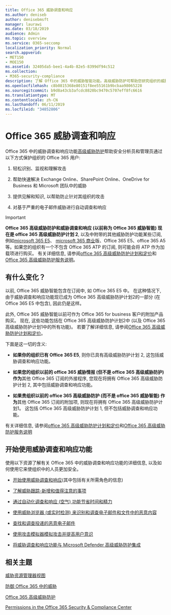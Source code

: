 ```yaml
---
title: Office 365 威胁调查和响应
ms.author: deniseb
author: denisebmsft
manager: laurawi
ms.date: 03/18/2019
audience: Admin
ms.topic: overview
ms.service: O365-seccomp
localization_priority: Normal
search.appverid:
- MET150
- MOE150
ms.assetid: 32405da5-bee1-4a4b-82e5-8399df94c512
ms.collection:
- M365-security-compliance
description: 了解 Office 365 中的威胁智能功能。高级威胁防护可帮助您研究组织的威胁、响应恶意软件、网络钓鱼和 Office 365 已代表您检测到的其他攻击, 并搜索威胁指示器.
ms.openlocfilehash: c8b0815368e80151f8ee55161b9bcbaa98065228
ms.sourcegitcommit: b9d8a43cb3afcdc8820bc9470c5707eff8fc6616
ms.translationtype: MT
ms.contentlocale: zh-CN
ms.lasthandoff: 06/11/2019
ms.locfileid: "34852806"
---
```

# <a name="office-365-threat-investigation-and-response"></a>Office 365 威胁调查和响应

Office 365 中的威胁调查和响应功能[高级威胁防护](office-365-atp.md)帮助安全分析员和管理员通过以下方式保护组织的 Office 365 用户:
  
1. 轻松识别、监视和理解攻击
    
2. 帮助快速解决 Exchange Online、SharePoint Online、OneDrive for Business 和 Microsoft 团队中的威胁
    
3. 提供见解和知识, 以帮助防止针对其组织的攻击

4. 对基于严重的电子邮件威胁进行自动调查和响应
    
> [!IMPORTANT]
> **Office 365 高级威胁防护和威胁调查和响应 (以前称为 Office 365 威胁智能) 现在是 office 365 高级威胁防护计划 2**, 以及中附带的其他威胁防护功能某些订阅, 例如[microsoft 365 E5](https://www.microsoft.com/microsoft-365/enterprise/home)、 [microsoft 365 商业](https://www.microsoft.com/microsoft-365/business)版、Office 365 E5、office 365 A5 等。如果您的组织有一个不包含 Office 365 ATP 的订阅, 则可能会将 ATP 作为加载项进行购买。 有关详细信息, 请参阅[office 365 高级威胁防护计划和定价](https://products.office.com/exchange/advance-threat-protection)和[Office 365 高级威胁防护服务说明](https://docs.microsoft.com/office365/servicedescriptions/office-365-advanced-threat-protection-service-description#whats-new-in-office-365-advanced-threat-protection-atp)。 
  
## <a name="whats-changing"></a>有什么变化？

以前, Office 365 威胁智能包含在订阅中, 如 Office 365 E5 中。 在这种情况下, 由于威胁调查和响应功能现已成为 Office 365 高级威胁防护计划2的一部分 (在 Office 365 E5 中包含), 因此仍是这样。 

此外, Office 365 威胁智能以前可作为 Office 365 for business 客户的附加产品购买。 现在, 这些功能包括在 Office 365 高级威胁防护计划2中 (以及 Office 365 高级威胁防护计划1中的所有功能)。 若要了解详细信息, 请参阅[Office 365 高级威胁防护计划和定价](https://products.office.com/exchange/advance-threat-protection)。

下面是这一切的含义:

- **如果你的组织已有 Office 365 E5**, 则你已具有高级威胁防护计划 2, 这包括威胁调查和响应功能。

- **如果您的组织以前的 office 365 威胁情报 (但不是 office 365 高级威胁防护) 作为**其他 Office 365 订阅的外接程序, 您现在将拥有 Office 365 高级威胁防护计划 2, 其中包括威胁调查和响应功能。 

- **如果贵组织以前的 office 365 高级威胁防护 (而不是 office 365 威胁智能) 作为**其他 Office 365 订阅的附加项, 则现在将拥有 Office 365 高级威胁防护计划1。 这包括 Office 365 高级威胁防护计划 1, 但不包括威胁调查和响应功能。

有关详细信息, 请参阅[office 365 高级威胁防护计划和定价](https://products.office.com/exchange/advance-threat-protection)和[Office 365 高级威胁防护服务说明](https://docs.microsoft.com/office365/servicedescriptions/office-365-advanced-threat-protection-service-description#whats-new-in-office-365-advanced-threat-protection-atp)

## <a name="get-started-with-threat-investigation-and-response-capabilities"></a>开始使用威胁调查和响应功能

使用以下资源了解有关 Office 365 中的威胁调查和响应功能的详细信息, 以及如何使用它来使组织中的人员更加安全。
  
- [开始使用威胁调查和响应](get-started-with-ti.md)(其中包括有关所需角色的信息) 
    
- [了解威胁跟踪-新增和值得注意的事项](threat-trackers.md)

- [通过自动化调查和响应 (空气) 功能节省时间和精力](automated-investigation-response-office.md)

- [使用威胁浏览器 (或实时检测) 来识别和调查电子邮件和文件中的恶意内容](threat-explorer.md)
    
- [查找和调查投递的恶意电子邮件](investigate-malicious-email-that-was-delivered.md)
    
- [使用攻击模拟器模拟攻击并提高用户意识](attack-simulator.md)
    
- [将威胁调查和响应功能与 Microsoft Defender 高级威胁防护集成](integrate-office-365-ti-with-wdatp.md)
    
## <a name="related-topics"></a>相关主题

[威胁资源管理器视图](threat-explorer-views.md)

[防御 Office 365 中的威胁](protect-against-threats.md)
  
[Office 365 高级威胁防护](office-365-atp.md)
  
[Permissions in the Office 365 Security &amp; Compliance Center](permissions-in-the-security-and-compliance-center.md)
 
